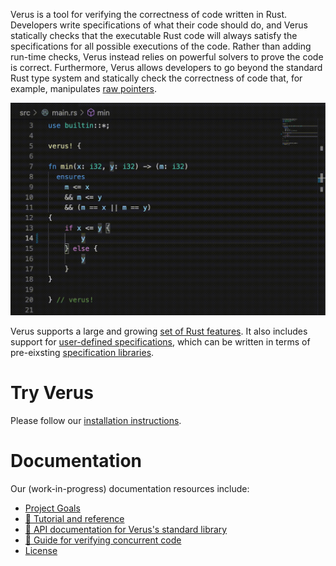 Verus is a tool for verifying the correctness of code written in Rust.
Developers write specifications of what their code should do,
and Verus statically checks that the executable Rust code will always 
satisfy the specifications for all possible executions of the code.
Rather than adding run-time checks, Verus instead relies on powerful solvers to
prove the code is correct.  Furthermore, Verus allows developers to go beyond
the standard Rust type system and statically check the correctness of code that,
for example, manipulates [raw pointers](https://verus-lang.github.io/verus/state_machines/examples/rc.html).

![VS Code Demo](source/docs/vscode-demo.gif)

Verus supports a large and growing [set of Rust features](https://verus-lang.github.io/verus/guide/features.html).  It also includes support for [user-defined specifications](https://verus-lang.github.io/verus/guide/spec_functions.html), which can be written in terms of pre-eixsting [specification libraries](https://verus-lang.github.io/verus/guide/spec_lib.html).

# Try Verus

Please follow our [installation instructions](INSTALL.md).

# Documentation
Our (work-in-progress) documentation resources include:
 * [Project Goals](../../wiki/Goals)
 * [📖 Tutorial and reference](https://verus-lang.github.io/verus/guide/)
 * [📖 API documentation for Verus's standard library](https://verus-lang.github.io/verus/verusdoc/lib/)
 * [📖 Guide for verifying concurrent code](https://verus-lang.github.io/verus/state_machines/)
 * [License](LICENSE.md)
